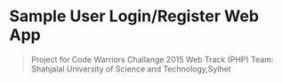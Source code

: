 # Sample User Login/Register Web App
> Project for Code Warriors Challange 2015 Web Track (PHP)
> Team: Shahjalal University of Science and Technology,Sylhet
